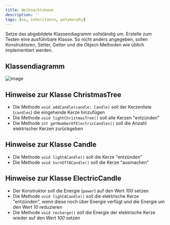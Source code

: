 ```yaml
---
title: Weihnachtsbaum
description: ''
tags: [oo, inheritance, polymorphy]
---
```


Setze das abgebildete Klassendiagramm vollständig um. Erstelle zum Testen eine ausführbare Klasse. So nicht anders angegeben, sollen Konstruktoren, Setter, Getter und die Object-Methoden wie üblich implementiert werden.

## Klassendiagramm
![image](https://user-images.githubusercontent.com/47243617/208442529-14ab3952-8cec-4d28-b826-3573caffc9ef.png)

## Hinweise zur Klasse ChristmasTree
- Die Methode `void addCandle(candle: Candle)` soll der Kerzenliste (`candles`) die eingehende Kerze hinzufügen
- Die Methode `void lightChristmasTree()` soll alle Kerzen "entzünden"
- Die Methode `int getNumberOfElectricCandles()` soll die Anzahl elektrischer Kerzen zurückgeben

## Hinweise zur Klasse Candle
- Die Methode `void lightACandle()` soll die Kerze "entzünden"
- Die Methode `void turnOffACandle()` soll die Kerze "ausmachen"

## Hinweise zur Klasse ElectricCandle
- Der Konstruktor soll die Energie (`power`) auf den Wert _100_ setzen
- Die Methode `void lightACandle()` soll die elektrische Kerze "entzünden", wenn diese noch über Energie verfügt und die Energie um den Wert _10_ reduzieren
- Die Methode `void recharge()` soll die Energie der elektrische Kerze wieder auf den Wert _100_ setzen
